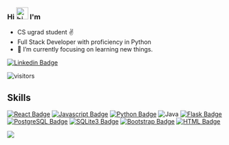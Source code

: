 ### Hi <img src="https://user-images.githubusercontent.com/1303154/88677602-1635ba80-d120-11ea-84d8-d263ba5fc3c0.gif" width="28px" alt="hi"> I'm 

<!-- <img src="/name.svg"> -->

- CS ugrad student :v:
- Full Stack Developer with proficiency in Python
- 🌱 I’m currently focusing on learning new things.
<!-- - 👯 I’m looking for internship opportunity. -->


[![Linkedin Badge](https://img.shields.io/badge/LinkedIn-0077B5?style=flat&labelColor=0e76a8&logo=linkedin&logoColor=white)](https://www.linkedin.com/in/adityabhadauriya/)

![visitors](https://visitor-badge.glitch.me/badge?page_id=9aditya9)
<!-- 
<div class="badge-base LI-profile-badge" data-locale="en_US" data-size="medium" data-theme="dark" data-type="VERTICAL" data-vanity="adityabhadauriya" data-version="v1"><a class="badge-base__link LI-simple-link" href="https://in.linkedin.com/in/adityabhadauriya?trk=profile-badge">Aditya Bhadauriya</a></div> -->

## Skills

[![React Badge](https://img.shields.io/badge/-React-61DBFB?style=for-the-badge&labelColor=black&logo=react&logoColor=61DBFB)](#) [![Javascript Badge](https://img.shields.io/badge/-Javascript-F0DB4F?style=for-the-badge&labelColor=black&logo=javascript&logoColor=F0DB4F)](#) [![Python Badge](https://img.shields.io/badge/Python-3776AB?style=for-the-badge&labelColor=black&logo=python&logoColor=white)](#) ![Java](https://img.shields.io/badge/java-%23ED8B00.svg?style=for-the-badge&logo=java&logoColor=white) [![Flask Badge](https://img.shields.io/badge/Flask-000000?style=for-the-badge&logo=flask&logoColor=white&labelColor=black)](#) [![PostgreSQL Badge](https://img.shields.io/badge/PostgreSQL-316192?style=for-the-badge&logo=postgresql&logoColor=white&labelColor=black)](#) [![SQLite3 Badge](https://img.shields.io/badge/SQLite-07405E?style=for-the-badge&logo=sqlite&logoColor=white&labelColor=black)](#) [![Bootstrap Badge](https://img.shields.io/badge/Bootstrap-563D7C?style=for-the-badge&logo=bootstrap&logoColor=white&labelColor=black)](#) [![HTML Badge](https://img.shields.io/badge/HTML-239120?style=for-the-badge&logo=html5&logoColor=white&labelColor=black)](#)
<!-- [![PostgreSQL Badge](https://img.shields.io/badge/PostgreSQL-316192?style=for-the-badge&logo=postgresql&logoColor=white&labelColor=black)](#) -->




<!-- * HTML
* CSS
* Bootstrap
* JavaScript
* ReactJS
* Python
* Flask
* RestApi
* PostgreSQL
* SQLite3
* MongoDB -->
<!-- - 🔭 I’m currently working on Data Structures And Algorithms -->
<!-- - 📫 How to reach me: https://www.linkedin.com/in/adityabhadauriya -->
<img src="https://github-readme-stats.vercel.app/api?username=9aditya9&&show_icons=true&title_color=ffffff&icon_color=bb2acf&text_color=daf7dc&bg_color=151515" />
<!--
**9aditya9/9aditya9** is a ✨ _special_ ✨ repository because its `README.md` (this file) appears on your GitHub profile.



Here are some ideas to get you started:

- 🔭 I’m currently working on ...
- 🌱 I’m currently learning ...
- 👯 I’m looking to collaborate on ...
- 🤔 I’m looking for help with ...
- 💬 Ask me about ...
- 📫 How to reach me: ...
- 😄 Pronouns: ...
- ⚡ Fun fact: ...
-->

